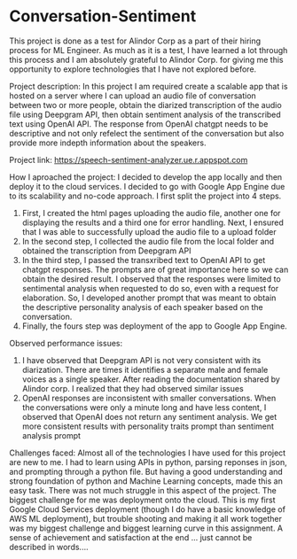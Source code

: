 # Conversation-Sentiment
This project is done as a test for Alindor Corp as a part of their hiring process for ML Engineer.
As much as it is a test, I have learned a lot through this process and I am absolutely grateful to Alindor Corp. for giving me this opportunity to explore technologies that I have not explored before.

Project description: In this project I am required create a scalable app that is hosted on a server where I can upload an audio file of conversation between two or more people, obtain the diarized transcription of the audio file using Deepgram API, then obtain sentiment analysis of the transcribed text using OpenAI API. The response from OpenAI chatgpt needs to be descriptive and not only refelect the sentiment of the conversation but also provide more indepth information about the speakers. 

Project link: https://speech-sentiment-analyzer.ue.r.appspot.com

How I aproached the project: I decided to develop the app locally and then deploy it to the cloud services. I decided to go with Google App Engine due to its scalability and no-code approach. I first split the project into 4 steps. 
1) First, I created the html pages uploading the audio file, another one for displaying the results and a third one for error handling. Next, I ensured that I was able to successfully upload the audio file to a upload folder
2) In the second step, I collected the audio file from the local folder and obtained the transcription from Deepgram API
3) In the third step, I passed the transxribed text to OpenAI API to get chatgpt responses. The prompts are of great importance here so we can obtain the desired result. I observed that the responses were limited to sentimental analysis when requested to do so, even with a request for elaboration. So, I developed another prompt that was meant to obtain the descriptive personality analysis of each speaker based on the conversation.
4) Finally, the fours step was deployment of the app to Google App Engine.

Observed performance issues:
1) I have observed that Deepgram API is not very consistent with its diarization. There are times it identifies a separate male and female voices as a single speaker. After reading the documentation shared by Alindor corp. I realized that they had observed similar issues
2) OpenAI responses are inconsistent with smaller conversations. When the conversations were only a minute long and have less content, I observed that OpenAI does not return any sentiment analysis. We get more consistent results with personality traits prompt than sentiment analysis prompt

Challenges faced:
Almost all of the technologies I have used for this project are new to me. I had to learn using APIs in python, parsing reponses in json, and prompting through a python file. But having a good understanding and strong foundation of python and Machine Learning concepts, made this an easy task. There was not much struggle in this aspect of the project. The biggest challenge for me was deployment onto the cloud. This is my first Google Cloud Services deployment (though I do have a basic knowledge of AWS ML deployment), but trouble shooting and making it all work together was my biggest challenge and biggest learning curve in this assignment. A sense of achievement and satisfaction at the end ... just cannot be described in words....
